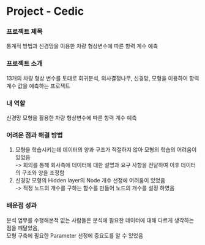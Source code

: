 # Project - Cedic

### 프로젝트 제목   
통계적 방법과 신경망을 이용한 차량 형상변수에 따른 항력 계수 예측

### 프로젝트 소개   
13개의 차량 형상 변수를 토대로 회귀분석, 의사결정나무, 신경망, 모형을 이용하여 항력 계수 값을 예측하는 프로젝트

### 내 역할   
신경망 모형을 활용한 차량 형상변수에 따른 항력 계수 예측

### 어려운 점과 해결 방법   
1. 모형을 학습시키는데 데이터의 양과 구조가 적절하지 않아 모형의 학습의 어려움이 있었음   
-> 회의를 통해 회사측에 데이터에 대한 설명과 요구 사항을 전달하여 이후 데이터의 구조와 양을 조정함   
2. 신경망 모형의 Hidden layer의 Node 개수 선정에 어려움이 있었음   
-> 적정 노드의 개수를 구하는 함수를 만들어 노드의 개수를 설정 하였음   

### 배운점 성과   
   분석 업무를 수행해본적 없는 사람들은 분석에 필요한 데이터에 대해 다르게 생각하는 점을 꺠달았음,   
   모형 구축에 필요한 Parameter 선정에 중요도를 알 수 있었음
